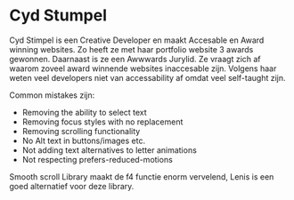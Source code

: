 # Cyd Stumpel
Cyd Stimpel is een Creative Developer en maakt Accesable en Award winning websites. Zo heeft ze met haar portfolio website 3 awards gewonnen. Daarnaast is ze een Awwwards Jurylid. Ze vraagt zich af waarom zoveel award winnende websites inaccesable zijn. Volgens haar weten veel developers niet van accessability af omdat veel self-taught zijn.

Common mistakes zijn:
* Removing the ability to select text
* Removing focus styles with no replacement
* Removing scrolling functionality
* No Alt text in buttons/images etc.
* Not adding text alternatives to letter animations
* Not respecting prefers-reduced-motions

Smooth scroll Library maakt de f4 functie enorm vervelend, Lenis is een goed alternatief voor deze library.
